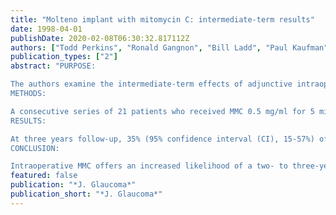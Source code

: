 ```yaml
---
title: "Molteno implant with mitomycin C: intermediate-term results"
date: 1998-04-01
publishDate: 2020-02-08T06:30:32.817112Z
authors: ["Todd Perkins", "Ronald Gangnon", "Bill Ladd", "Paul Kaufman", "C Libby"]
publication_types: ["2"]
abstract: "PURPOSE:

The authors examine the intermediate-term effects of adjunctive intraoperative mitomycin C (MMC) in a cohort of patients who received double-plate Molteno implants for complicated glaucomas.
METHODS:

A consecutive series of 21 patients who received MMC 0.5 mg/ml for 5 minutes as an adjunct to a double-plate Molteno implant was compared by life-table analysis to a historical control group of 18 patients who received either no adjunct or 5-fluorouracil (5-FU) but no MMC.
RESULTS:

At three years follow-up, 35% (95% confidence interval (CI), 15-57%) of patients who received MMC avoided failure criteria of intraocular pressure (IOP) less than 6 mm Hg or more than 21 mm Hg, addition of glaucoma medication, reoperation for glaucoma, or tube removal. Seventeen percent (95% CI, 4-37%) of patients in the control group at three years follow-up met similar criteria (p = 0.039). No late complications of tube erosion were seen in the MMC group.
CONCLUSION:

Intraoperative MMC offers an increased likelihood of a two- to three-year period of medication-free IOP control in patients undergoing double-plate Molteno implants, compared to similar patients receiving 5-FU or no adjunctive antimetabolite therapy."
featured: false
publication: "*J. Glaucoma*"
publication_short: "*J. Glaucoma*"
---
```



